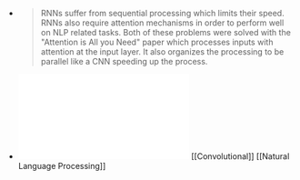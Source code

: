 - > RNNs suffer from sequential processing which limits their speed.  RNNs also require attention mechanisms in order to perform well on NLP related tasks.  Both of these problems were solved with the "Attention is All you Need" paper which processes inputs with attention at the input layer.  It also organizes the processing to be parallel like a CNN speeding up the process.
- ![Comparative Study of CNN and RNN for Natural Language Processing.pdf](../assets/Comparative_Study_of_CNN_and_RNN_for_Natural_Language_Processing_1672627227362_0.pdf) [[Convolutional]] [[Natural Language Processing]]